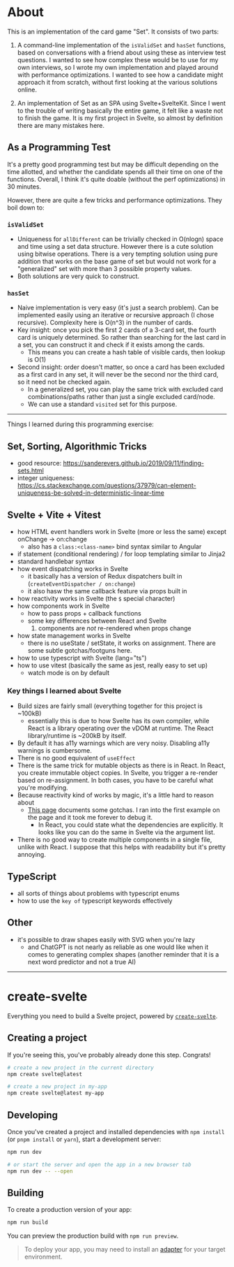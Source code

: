 # About

This is an implementation of the card game "Set". It consists of two parts:

1. A command-line implementation of the `isValidSet` and `hasSet` functions, based on conversations with a friend about using these as interview test questions. I wanted to see how complex these would be to use for my own interviews, so I wrote my own implementation and played around with performance optimizations. I wanted to see how a candidate might approach it from scratch, without first looking at the various solutions online.

2. An implementation of Set as an SPA using Svelte+SvelteKit. Since I went to the trouble of writing basically the entire game, it felt like a waste not to finish the game. It is my first project in Svelte, so almost by definition there are many mistakes here.

## As a Programming Test

It's a pretty good programming test but may be difficult depending on the time allotted, and whether the candidate spends all their time on one of the functions. Overall, I think it's quite doable (without the perf optimizations) in 30 minutes.

However, there are quite a few tricks and performance optimizations. They boil down to:

### `isValidSet`

- Uniqueness for `allDifferent` can be trivially checked in O(nlogn) space and time using a set data structure. However there is a cute solution using bitwise operations. There is a very tempting solution using pure addition that works on the base game of set but would not work for a "generalized" set with more than 3 possible property values.
- Both solutions are very quick to construct.

### `hasSet`

- Naive implementation is very easy (it's just a search problem). Can be implemented easily using an iterative or recursive approach (I chose recursive). Complexity here is O(n^3) in the number of cards.
- Key insight: once you pick the first 2 cards of a 3-card set, the fourth card is uniquely determined. So rather than searching for the last card in a set, you can construct it and check if it exists among the cards.
    - This means you can create a hash table of visible cards, then lookup is O(1)
- Second insight: order doesn't matter, so once a card has been excluded as a first card in any set, it will never be the second nor the third card, so it need not be checked again.
    - In a generalized set, you can play the same trick with excluded card combinations/paths rather than just a single excluded card/node.
    - We can use a standard `visited` set for this purpose.

---

Things I learned during this programming exercise:

## Set, Sorting, Algorithmic Tricks

- good resource: https://sanderevers.github.io/2019/09/11/finding-sets.html
- integer uniqueness: https://cs.stackexchange.com/questions/37979/can-element-uniqueness-be-solved-in-deterministic-linear-time

## Svelte + Vite + Vitest

- how HTML event handlers work in Svelte (more or less the same) except onChange -> on:change
    - also has a `class:<class-name>` bind syntax similar to Angular
- if statement (conditional rendering) / for loop templating similar to Jinja2
- standard handlebar syntax
- how event dispatching works in Svelte
    - it basically has a version of Redux dispatchers built in (`createEventDispatcher / on:change`)
    - it also hasw the same callback feature via props built in
- how reactivity works in Svelte (the `$` special character)
- how components work in Svelte
    - how to pass props + callback functions
    - some key differences between React and Svelte
        1. components are *not* re-rendered when props change
- how state management works in Svelte
    - there is no useState / setState, it works on assignment. There are some subtle gotchas/footguns here.
- how to use typescript with Svelte (lang="ts")
- how to use vitest (basically the same as jest, really easy to set up)
    - watch mode is on by default

### Key things I learned about Svelte

- Build sizes are fairly small (everything together for this project is ~100kB)
    - essentially this is due to how Svelte has its own compiler, while React is a library operating over the vDOM at runtime. The React library/runtime is ~200kB by itself.
- By default it has a11y warnings which are very noisy. Disabling a11y warnings is cumbersome.
- There is no good equivalent of `useEffect`
- There is the same trick for mutable objects as there is in React. In React, you create immutable object copies. In Svelte, you trigger a re-render based on re-assignment. In both cases, you have to be careful what you're modifying.
- Because reactivity kind of works by magic, it's a little hard to reason about
    - [This page](https://dev.to/isaachagoel/svelte-reactivity-gotchas-solutions-if-you-re-using-svelte-in-production-you-should-read-this-3oj3) documents some gotchas. I ran into the first example on the page and it took me forever to debug it.
        - In React, you could state what the dependencies are explicitly. It looks like you can do the same in Svelte via the argument list.
- There is no good way to create multiple components in a single file, unlike with React. I suppose that this helps with readability but it's pretty annoying.

## TypeScript

- all sorts of things about problems with typescript enums
- how to use the `key of` typescript keywords effectively

## Other

- it's possible to draw shapes easily with SVG when you're lazy
    - and ChatGPT is not nearly as reliable as one would like when it comes to generating complex shapes (another reminder that it is a next word predictor and not a true AI)

---

# create-svelte

Everything you need to build a Svelte project, powered by [`create-svelte`](https://github.com/sveltejs/kit/tree/master/packages/create-svelte).

## Creating a project

If you're seeing this, you've probably already done this step. Congrats!

```bash
# create a new project in the current directory
npm create svelte@latest

# create a new project in my-app
npm create svelte@latest my-app
```

## Developing

Once you've created a project and installed dependencies with `npm install` (or `pnpm install` or `yarn`), start a development server:

```bash
npm run dev

# or start the server and open the app in a new browser tab
npm run dev -- --open
```

## Building

To create a production version of your app:

```bash
npm run build
```

You can preview the production build with `npm run preview`.

> To deploy your app, you may need to install an [adapter](https://kit.svelte.dev/docs/adapters) for your target environment.
